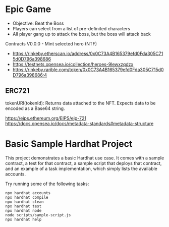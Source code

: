 # Epic Game

- Objective: Beat the Boss
- Players can select from a list of pre-definited characters
- All player gang up to attack the boss, but the boss will attack back

Contracts
V0.0.0 - Mint selected hero (NTF)

- https://rinkeby.etherscan.io/address/0x0C73A4B165379efd0Fda305C715d0D796a398686
- https://testnets.opensea.io/collection/heroes-9lewxzqdzx
- https://rinkeby.rarible.com/token/0x0C73A4B165379efd0Fda305C715d0D796a398686:4

## ERC721

tokenURI(tokenId): Returns data attached to the NFT. Expects data to be encoded as a Base64 string.

https://eips.ethereum.org/EIPS/eip-721
https://docs.opensea.io/docs/metadata-standards#metadata-structure

# Basic Sample Hardhat Project

This project demonstrates a basic Hardhat use case. It comes with a sample contract, a test for that contract, a sample script that deploys that contract, and an example of a task implementation, which simply lists the available accounts.

Try running some of the following tasks:

```shell
npx hardhat accounts
npx hardhat compile
npx hardhat clean
npx hardhat test
npx hardhat node
node scripts/sample-script.js
npx hardhat help
```
